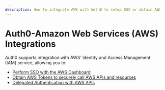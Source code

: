 ```yaml
---
description: How to integrate AWS with Auth0 to setup SSO or obtain AWS tokens.
---
```


# Auth0-Amazon Web Services (AWS) Integrations

Auth0 supports integration with AWS' Identity and Access Management (IAM) service, allowing you to:

 * [Perform SSO with the AWS Dashboard](/aws/sso)
 * [Obtain AWS Tokens to securely call AWS APIs and resources](/aws/tokens)
 * [Delegated Authentication with AWS APIs](/aws-api-setup)